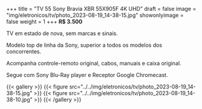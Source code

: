 +++
title = "TV 55 Sony Bravia XBR 55X905F 4K UHD"
draft = false
image = "img/eletronicos/tv/photo_2023-08-19_14-38-15.jpg"
showonlyimage = false
weight = 1
+++
**R$ 3.500**

TV em estado de nova, sem marcas e sinais.
<!--more-->

Modelo top de linha da Sony, superior a todos os modelos dos concorrentes.

Acompanha controle-remoto original, cabos, manuais e caixa original.

Segue com Sony Blu-Ray player e Receptor Google Chromecast.

{{< gallery >}}
{{< figure src="../../img/eletronicos/tv/photo_2023-08-19_14-38-15.jpg" >}}
{{< figure src="../../img/eletronicos/tv/photo_2023-08-19_14-38-10.jpg" >}}
{{< /gallery >}}